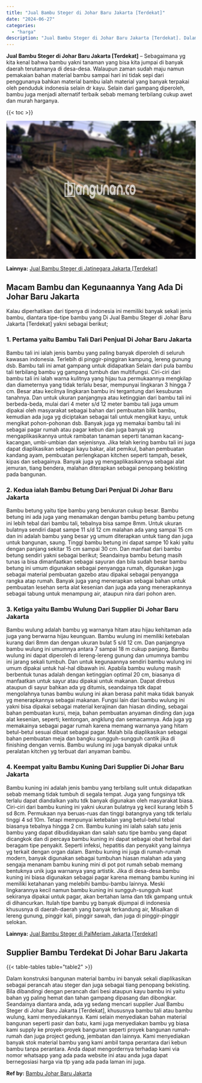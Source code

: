 ```yaml
---
title: "Jual Bambu Steger di Johar Baru Jakarta [Terdekat]"
date: "2024-06-27"
categories: 
  - "harga"
description: "Jual Bambu Steger di Johar Baru Jakarta [Terdekat]. Dalam konstruksi bangunan material bambu ini banyak sekali diaplikasikan sebagai perancah atau steger dan..."
---
```


**Jual Bambu Steger di Johar Baru Jakarta \[Terdekat\]** – Sebagaimana yg kita kenal bahwa bambu yakni tanaman yang bisa kita jumpai di banyak daerah terutamanya di desa-desa. Walaupun zaman sudah maju namun pemakaian bahan material bambu sampai hari ini tidak sepi dari penggunanya bahkan material bambu ialah material yang banyak terpakai oleh penduduk indonesia selain dr kayu. Selain dari gampang diperoleh, bambu juga menjadi alternatif terbaik sebab memang terbilang cukup awet dan murah harganya.

{{< toc >}}

![Jual Bambu Steger di Johar Baru Jakarta [Terdekat]](/images/jual-bambu-tali-06.png)

**Lainnya:** [Jual Bambu Steger di Jatinegara Jakarta \[Terdekat\]](https://bambu.bangunan.co/jual-bambu-steger-di-jatinegara-jakarta-terdekat/)

## Macam Bambu dan Kegunaannya Yang Ada Di Johar Baru Jakarta

Kalau diperhatikan dari tipenya di indonesia ini memiliki banyak sekali jenis bambu, diantara tipe-tipe bambu yang Di Jual Bambu Steger di Johar Baru Jakarta \[Terdekat\] yakni sebagai berikut;

### 1\. Pertama yaitu Bambu Tali Dari Penjual Di Johar Baru Jakarta

Bambu tali ini ialah jenis bambu yang paling banyak diperoleh di seluruh kawasan indonesia. Terlebih di pinggir-pinggiran kampung, lereng gunung dsb. Bambu tali ini amat gampang untuk didapatkan Selain dari pula bambu tali terbilang bambu yg gampang tumbuh dan multifungsi. Ciri-ciri dari bambu tali ini ialah warna kulitnya yang hijau tua permukaannya mengkilap dan diameternya yang tidak terlalu besar, mempunyai lingkaran 3 hingga 7 cm. Besar atau kecilnya lingkaran bambu ini tergantung dari kesuburan tanahnya. Dan untuk ukuran panjangnya atau ketinggian dari bambu tali ini berbeda-beda, mulai dari 4 meter s/d 12 meter bambu tali juga umum dipakai oleh masyarakat sebagai bahan dari pembuatan bilik bambu, kemudian ada juga yg diciptakan sebagai tali untuk mengikat kayu, untuk mengikat pohon-pohonan dsb. Banyak juga yg memakai bambu tali ini sebagai pagar rumah atau pagar kebun dan juga banyak yg mengaplikasikannya untuk rambatan tanaman seperti tanaman kacang-kacangan, umbi-umbian dan sejenisnya. Jika telah kering bambu tali ini juga dapat diaplikasikan sebagai kayu bakar, alat pemikul, bahan pembuatan kandang ayam, pembuatan perlengkapan kitchen seperti tampah, besek, kipas dan sebagainya. Banyak juga yg mengaplikasikannya sebagai alat jemuran, tiang bendera, malahan diterapkan sebagai penopang bekisting pada bangunan.

### 2\. Kedua ialah Bambu Betung Dari Penjual Di Johar Baru Jakarta

Bambu betung yaitu tipe bambu yang berukuran cukup besar. Bambu betung ini ada juga yang menamakan dengan bambu petung bambu petung ini lebih tebal dari bambu tali, tebalnya bisa sampe 8mm. Untuk ukuran bulatnya sendiri dapat sampe 11 s/d 12 cm malahan ada yang sampai 15 cm dan ini adalah bambu yang besar yg umum diterapkan untuk tiang dan juga untuk bangunan, saung. Tinggi bambu betung ini dapat sampe 10 kaki yaitu dengan panjang sekitar 15 cm sampai 30 cm. Dan manfaat dari bambu betung sendiri yakni sebagai berikut; Seandainya bambu betung masih tunas ia bisa dimanfaatkan sebagai sayuran dan bila sudah besar bambu betung ini umum digunakan sebagai penyangga rumah, digunakan juga sebagai material pembuatan gazebo atau dipakai sebagai penyangga rangka atap rumah. Banyak juga yang menerapkan sebagai bahan untuk pembuatan lesehan serta alat kesenian dan juga ada yang menerapkannya sebagai tabung untuk menampung air, ataupun nira dari pohon aren.

### 3\. Ketiga yaitu Bambu Wulung Dari Supplier Di Johar Baru Jakarta

Bambu wulung adalah bambu yg warnanya hitam atau hijau kehitaman ada juga yang berwarna hijau keunguan. Bambu wulung ini memiliki ketebalan kurang dari 8mm dan dengan ukuran bulat 5 s/d 12 cm. Dan panjangnya bambu wulung ini umumnya antara 7 sampai 18 m cukup panjang. Bambu wulung ini dapat diperoleh di lereng-lereng gunung dan umumnya bambu ini jarang sekali tumbuh. Dan untuk kegunaannya sendiri bambu wulung ini umum dipakai untuk hal-hal dibawah ini. Apabila bambu wulung masih berbentuk tunas adalah dengan ketinggian optimal 20 cm, biasanya di manfaatkan untuk sayur atau dipakai untuk makanan. Dapat direbus ataupun di sayur bahkan ada yg ditumis, seandainya tdk dapat mengolahnya tunas bambu wulung ini akan berasa pahit maka tidak banyak yg menerapkannya sebagai makanan. Fungsi lain dari bambu wulung ini yakni bisa dipakai sebagai material kerajinan dan hiasan dinding, sebagai bahan pembuatan kursi, meja, bahan pembuatan anyaman dinding dan juga alat kesenian, seperti; kentongan, angklung dan semacamnya. Ada juga yg memakainya sebagai pagar rumah karena memang warnanya yang hitam betul-betul sesuai dibuat sebagai pagar. Malah bila diaplikasikan sebagai bahan pembuatan meja dan bangku sungguh-sungguh cantik jika di finishing dengan vernis. Bambu wulung ini juga banyak dipakai untuk peralatan kitchen yg terbuat dari anyaman bambu.

### 4\. Keempat yaitu Bambu Kuning Dari Supplier Di Johar Baru Jakarta

Bambu kuning ini adalah jenis bambu yang terbilang sulit untuk didapatkan sebab memang tidak tumbuh di segala tempat. Juga yang fungsinya tdk terlalu dapat diandalkan yaitu tdk banyak digunakan oleh masyarakat biasa. Ciri-ciri dari bambu kuning ini yakni ukuran bulatnya yg kecil kurang lebih 5 sd 8cm. Permukaan nya beruas-ruas dan tinggi batangnya yang tdk terlalu tinggi 4 sd 10m. Tetapi mempunyai ketebalan yang betul-betul tebal biasanya tebalnya hingga 2 cm. Bambu kuning ini ialah salah satu jenis bambu yang dapat dibudidayakan dan salah satu tipe bambu yang dapat dicangkok dan di percaya bambu kuning ini dapat sebagai obat herbal dari beragam tipe penyakit. Seperti infeksi, hepatitis dan penyakit yang lainnya yg terkait dengan organ dalam. Bambu kuning ini juga di rumah-rumah modern, banyak digunakan sebagai tumbuhan hiasan malahan ada yang sengaja menanam bambu kuning mini di pot pot rumah sebab memang bentuknya unik juga warnanya yang artistik. Jika di desa-desa bambu kuning ini biasa digunakan sebagai pagar karena memang bambu kuning ini memiliki ketahanan yang melebihi bambu-bambu lainnya. Meski lingkarannya kecil namun bambu kuning ini sungguh-sungguh kuat sekiranya dipakai untuk pagar, akan bertahan lama dan tdk gampang untuk di dihancurkan. Itulah tipe bambu yg banyak dijumpai di indonesia khususnya di daerah-daerah yang banyak terkandung air, Misalkan di lereng gunung, pinggir kali, pinggir sawah, dan juga di pinggir-pinggir selokan.

**Lainnya:** [Jual Bambu Steger di PalMeriam Jakarta \[Terdekat\]](https://bambu.bangunan.co/jual-bambu-steger-di-palmeriam-jakarta-terdekat/)

## Supplier Bambu Terdekat Di Johar Baru Jakarta

{{< table-tables table="table2" >}}

Dalam konstruksi bangunan material bambu ini banyak sekali diaplikasikan sebagai perancah atau steger dan juga sebagai tiang penopang bekisting. Bila dibandingi dengan perancah dari besi ataupun kayu bambu ini yaitu bahan yg paling hemat dan tahan gampang dipasang dan dibongkar. Seandainya diantara anda, ada yg sedang mencari supplier Jual Bambu Steger di Johar Baru Jakarta \[Terdekat\], khususnya bambu tali atau bambu wulung, kami menyediakannya. Kami selain menyediakan bahan material bangunan seperti pasir dan batu, kami juga menyediakan bambu yg biasa kami supply ke proyek-proyek bangunan seperti proyek bangunan rumah-rumah dan juga project gedung, jembatan dan lainnya. Kami menyediakan banyak stok material bambu yang kami ambil tanpa perantara dari kebun bambu tanpa perantara. Anda dapat mengordernya terhadap kami via nomor whatsapp yang ada pada website ini atau anda juga dapat bernegosiasi harga via tlp yang ada pada laman ini juga.

**Ref by:** [Bambu Johar Baru Jakarta](https://id.wikipedia.org/wiki/Bambu)
